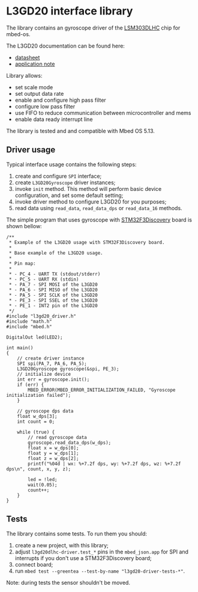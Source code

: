 # L3GD20 interface library

The library contains an gyroscope driver of the
[LSM303DLHC](https://www.st.com/en/mems-and-sensors/lsm303dlhc.html) chip for mbed-os.

The L3GD20 documentation can be found here:

- [datasheet](https://www.st.com/resource/en/datasheet/l3gd20.pdf)
- [application note](https://www.st.com/content/ccc/resource/technical/document/application_note/2c/d9/a7/f8/43/48/48/64/DM00119036.pdf/files/DM00119036.pdf/jcr:content/translations/en.DM00119036.pdf)

Library allows:

- set scale mode
- set output data rate
- enable and configure high pass filter
- configure low pass filter
- use FIFO to reduce communication between microcontroller and mems
- enable data ready interrupt line

The library is tested and and compatible with Mbed OS 5.13.

## Driver usage

Typical interface usage contains the following steps:

1. create and configure `SPI` interface;
2. create `L3GD20Gyroscope` driver instances;
3. invoke `init` method. This method will perform basic device configuration, and set some default setting;
4. invoke driver method to configure L3GD20 for you purposes;
5. read data using `read_data`, `read_data_dps` or `read_data_16` methods.

The simple program that uses gyroscope with [STM32F3Discovery](https://www.st.com/en/evaluation-tools/stm32f3discovery.html)
board is shown bellow:

```
/**
 * Example of the L3GD20 usage with STM32F3Discovery board.
 *
 * Base example of the L3GD20 usage.
 *
 * Pin map:
 *
 * - PC_4 - UART TX (stdout/stderr)
 * - PC_5 - UART RX (stdin)
 * - PA_7 - SPI MOSI of the L3GD20
 * - PA_6 - SPI MISO of the L3GD20
 * - PA_5 - SPI SCLK of the L3GD20
 * - PE_3 - SPI SSEL of the L3GD20
 * - PE_1 - INT2 pin of the L3GD20
 */
#include "l3gd20_driver.h"
#include "math.h"
#include "mbed.h"

DigitalOut led(LED2);

int main()
{
    // create driver instance
    SPI spi(PA_7, PA_6, PA_5);
    L3GD20Gyroscope gyroscope(&spi, PE_3);
    // initialize device
    int err = gyroscope.init();
    if (err) {
        MBED_ERROR(MBED_ERROR_INITIALIZATION_FAILED, "Gyroscope initialization failed");
    }

    // gyroscope dps data
    float w_dps[3];
    int count = 0;

    while (true) {
        // read gyroscope data
        gyroscope.read_data_dps(w_dps);
        float x = w_dps[0];
        float y = w_dps[1];
        float z = w_dps[2];
        printf("%04d | wx: %+7.2f dps, wy: %+7.2f dps, wz: %+7.2f dps\n", count, x, y, z);

        led = !led;
        wait(0.05);
        count++;
    }
}
```

## Tests

The library contains some tests. To run them you should:

1. create a new project, with this library;
2. adjust `l3gd20dlhc-driver.test_*` pins in the `mbed_json.app` for SPI and interrupts if you don't use a STM32F3Discovery board; 
3. connect board;
4. run `mbed test --greentea --test-by-name "l3gd20-driver-tests-*"`.

Note: during tests the sensor shouldn't be moved.
